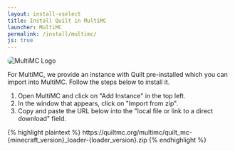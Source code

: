 ```yaml
---
layout: install-vselect
title: Install Quilt in MultiMC
launcher: MultiMC
permalink: /install/multimc/
js: true
---
```


<img class="logo shadow right" style="border-radius: 12px;"
     alt="MultiMC Logo" src="/assets/img/launchers/multimc.svg" />

For MultiMC, we provide an instance with Quilt pre-installed which you can
import into MultiMC. Follow the steps below to install it.

1. Open MultiMC and click on "Add Instance" in the top left.
2. In the window that appears, click on "Import from zip".
3. Copy and paste the URL below into the "local file or link to a direct
   download" field.

<div class="clear"></div>

<div data-version-target="snippet">
{% highlight plaintext %}
https://quiltmc.org/multimc/quilt_mc-{minecraft_version}_loader-{loader_version}.zip
{% endhighlight %}
</div>

